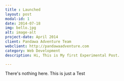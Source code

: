 ```yaml
---
title : Launched
layout: post
modal-id: 1
date: 2014-07-18
img: bello.jpg
alt: image-alt
project-date: April 2014
client: Pandawa Adventure Team
webclient: http://pandawaadventure.com
category: Web Development
description: Hi, This is My first Experimental Post.

---
```

There's nothing here.
This is just a Test
